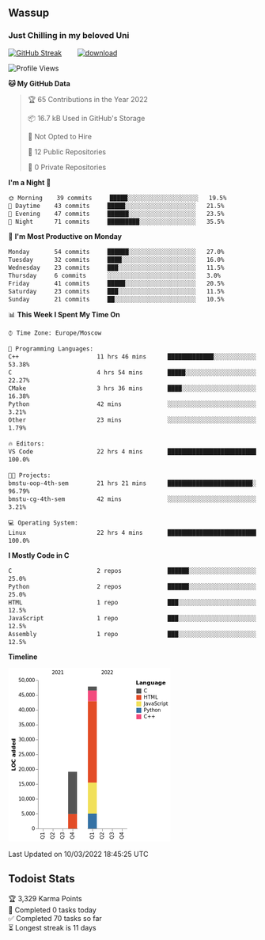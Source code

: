 ## Wassup 
### Just Chilling in my beloved Uni 

<!--
-->

[![GitHub Streak](http://github-readme-streak-stats.herokuapp.com?user=archeoss&theme=shades-of-purple&hide_border=true&date_format=j%20M%5B%20Y%5D)](https://git.io/streak-stats)&nbsp;&nbsp;&nbsp;&nbsp;&nbsp;&nbsp;&nbsp;&nbsp;[![download](https://user-images.githubusercontent.com/68448737/147796309-d8b65b1d-4dde-40d9-b03a-2b42aaa6cd43.jpeg)
](https://bmstu.ru/)

<!--START_SECTION:waka-->
![Profile Views](http://img.shields.io/badge/Profile%20Views-14-blue)

**🐱 My GitHub Data** 

> 🏆 65 Contributions in the Year 2022
 > 
> 📦 16.7 kB Used in GitHub's Storage 
 > 
> 🚫 Not Opted to Hire
 > 
> 📜 12 Public Repositories 
 > 
> 🔑 0 Private Repositories  
 > 
**I'm a Night 🦉** 

```text
🌞 Morning    39 commits     █████░░░░░░░░░░░░░░░░░░░░   19.5% 
🌆 Daytime    43 commits     █████░░░░░░░░░░░░░░░░░░░░   21.5% 
🌃 Evening    47 commits     ██████░░░░░░░░░░░░░░░░░░░   23.5% 
🌙 Night      71 commits     █████████░░░░░░░░░░░░░░░░   35.5%

```
📅 **I'm Most Productive on Monday** 

```text
Monday       54 commits     ██████░░░░░░░░░░░░░░░░░░░   27.0% 
Tuesday      32 commits     ████░░░░░░░░░░░░░░░░░░░░░   16.0% 
Wednesday    23 commits     ███░░░░░░░░░░░░░░░░░░░░░░   11.5% 
Thursday     6 commits      ░░░░░░░░░░░░░░░░░░░░░░░░░   3.0% 
Friday       41 commits     █████░░░░░░░░░░░░░░░░░░░░   20.5% 
Saturday     23 commits     ███░░░░░░░░░░░░░░░░░░░░░░   11.5% 
Sunday       21 commits     ██░░░░░░░░░░░░░░░░░░░░░░░   10.5%

```


📊 **This Week I Spent My Time On** 

```text
⌚︎ Time Zone: Europe/Moscow

💬 Programming Languages: 
C++                      11 hrs 46 mins      █████████████░░░░░░░░░░░░   53.38% 
C                        4 hrs 54 mins       █████░░░░░░░░░░░░░░░░░░░░   22.27% 
CMake                    3 hrs 36 mins       ████░░░░░░░░░░░░░░░░░░░░░   16.38% 
Python                   42 mins             ░░░░░░░░░░░░░░░░░░░░░░░░░   3.21% 
Other                    23 mins             ░░░░░░░░░░░░░░░░░░░░░░░░░   1.79%

🔥 Editors: 
VS Code                  22 hrs 4 mins       █████████████████████████   100.0%

🐱‍💻 Projects: 
bmstu-oop-4th-sem        21 hrs 21 mins      ████████████████████████░   96.79% 
bmstu-cg-4th-sem         42 mins             ░░░░░░░░░░░░░░░░░░░░░░░░░   3.21%

💻 Operating System: 
Linux                    22 hrs 4 mins       █████████████████████████   100.0%

```

**I Mostly Code in C** 

```text
C                        2 repos             ██████░░░░░░░░░░░░░░░░░░░   25.0% 
Python                   2 repos             ██████░░░░░░░░░░░░░░░░░░░   25.0% 
HTML                     1 repo              ███░░░░░░░░░░░░░░░░░░░░░░   12.5% 
JavaScript               1 repo              ███░░░░░░░░░░░░░░░░░░░░░░   12.5% 
Assembly                 1 repo              ███░░░░░░░░░░░░░░░░░░░░░░   12.5%

```


**Timeline**

![Chart not found](https://raw.githubusercontent.com/archeoss/archeoss/master/charts/bar_graph.png) 


 Last Updated on 10/03/2022 18:45:25 UTC
<!--END_SECTION:waka-->

## Todoist Stats

<!-- TODO-IST:START -->
🏆  3,329 Karma Points           
🌸  Completed 0 tasks today           
✅  Completed 70 tasks so far           
⏳  Longest streak is 11 days
<!-- TODO-IST:END -->
